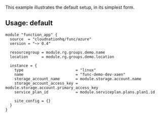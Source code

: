 This example illustrates the default setup, in its simplest form.

## Usage: default

```hcl
module "function_app" {
  source  = "cloudnationhq/func/azure"
  version = "~> 0.4"

  resourcegroup = module.rg.groups.demo.name
  location      = module.rg.groups.demo.location

  instance = {
    type                       = "linux"
    name                       = "func-demo-dev-xaen"
    storage_account_name       = module.storage.account.name
    storage_account_access_key = module.storage.account.primary_access_key
    service_plan_id            = module.serviceplan.plans.plan1.id

    site_config = {}
  }
}
```
